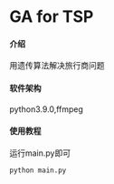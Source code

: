 # GA for TSP

#### 介绍
用遗传算法解决旅行商问题

#### 软件架构
python3.9.0,ffmpeg

#### 使用教程
运行main.py即可
````py
python main.py
````

